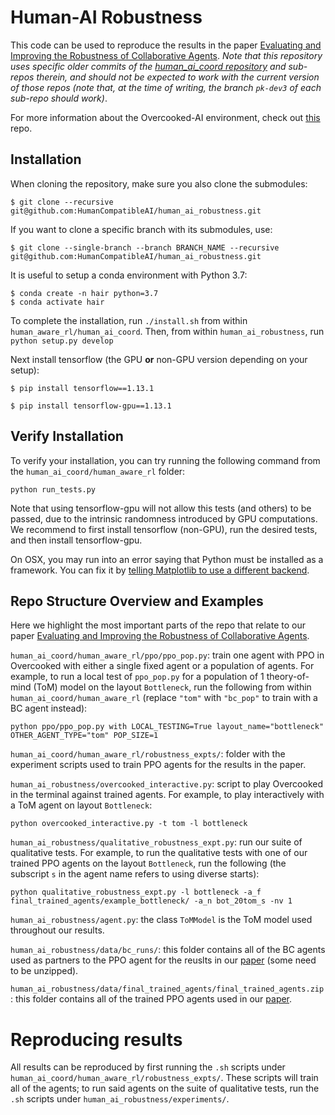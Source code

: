 # Human-AI Robustness

This code can be used to reproduce the results in the paper [Evaluating and Improving the Robustness of Collaborative Agents](insert_link). *Note that this repository uses specific older commits of the [human_ai_coord repository](https://github.com/HumanCompatibleAI/human_ai_coord) and sub-repos therein, and should not be expected to work with the current version of those repos (note that, at the time of writing, the branch `pk-dev3` of each sub-repo should work)*.

For more information about the Overcooked-AI environment, check out [this](https://github.com/HumanCompatibleAI/overcooked_ai) repo.

## Installation

When cloning the repository, make sure you also clone the submodules:
```
$ git clone --recursive git@github.com:HumanCompatibleAI/human_ai_robustness.git
```

If you want to clone a specific branch with its submodules, use:
```
$ git clone --single-branch --branch BRANCH_NAME --recursive git@github.com:HumanCompatibleAI/human_ai_robustness.git
```

It is useful to setup a conda environment with Python 3.7:
```
$ conda create -n hair python=3.7
$ conda activate hair
```

To complete the installation, run `./install.sh` from within `human_aware_rl/human_ai_coord`. Then, from within `human_ai_robustness`, run `python setup.py develop`


Next install tensorflow (the GPU **or** non-GPU version depending on your setup):
```
$ pip install tensorflow==1.13.1
```

```
$ pip install tensorflow-gpu==1.13.1
```

## Verify Installation

To verify your installation, you can try running the following command from the `human_ai_coord/human_aware_rl` folder:

```
python run_tests.py
```

Note that using tensorflow-gpu will not allow this tests (and others) to be passed, due to the intrinsic randomness introduced by GPU computations. We recommend to first install tensorflow (non-GPU), run the desired tests, and then install tensorflow-gpu.

On OSX, you may run into an error saying that Python must be installed as a framework. You can fix it by [telling Matplotlib to use a different backend](https://markhneedham.com/blog/2018/05/04/python-runtime-error-osx-matplotlib-not-installed-as-framework-mac/).

## Repo Structure Overview and Examples

Here we highlight the most important parts of the repo that relate to our paper [Evaluating and Improving the Robustness of Collaborative Agents](insert_link).

`human_ai_coord/human_aware_rl/ppo/ppo_pop.py`: train one agent with PPO in Overcooked with either a single fixed agent or a population of agents. For example, to run a local test of `ppo_pop.py` for a population of 1 theory-of-mind (ToM) model on the layout `Bottleneck`, run the following from within `human_ai_coord/human_aware_rl` (replace `"tom"` with `"bc_pop"` to train with a BC agent instead): 

```
python ppo/ppo_pop.py with LOCAL_TESTING=True layout_name="bottleneck" OTHER_AGENT_TYPE="tom" POP_SIZE=1
```

`human_ai_coord/human_aware_rl/robustness_expts/`: folder with the experiment scripts used to train PPO agents for the results in the paper.

`human_ai_robustness/overcooked_interactive.py`: script to play Overcooked in the terminal against trained agents. For example, to play interactively with a ToM agent on layout `Bottleneck`:

```
python overcooked_interactive.py -t tom -l bottleneck
```

`human_ai_robustness/qualitative_robustness_expt.py`: run our suite of qualitative tests. For example, to run the qualitative tests with one of our trained PPO agents on the layout `Bottleneck`, run the following (the subscript `s` in the agent name refers to using diverse starts):

```
python qualitative_robustness_expt.py -l bottleneck -a_f final_trained_agents/example_bottleneck/ -a_n bot_20tom_s -nv 1
```

`human_ai_robustness/agent.py`: the class `ToMModel` is the ToM model used throughout our results.

`human_ai_robustness/data/bc_runs/`: this folder contains all of the BC agents used as partners to the PPO agent for the reuslts in our [paper](insert_link) (some need to be unzipped).

`human_ai_robustness/data/final_trained_agents/final_trained_agents.zip`: this folder contains all of the trained PPO agents used in our [paper](insert_link).

# Reproducing results

All results can be reproduced by first running the `.sh` scripts under `human_ai_coord/human_aware_rl/robustness_expts/`. These scripts will train all of the agents; to run said agents on the suite of qualitative tests, run the `.sh` scripts under `human_ai_robustness/experiments/`.
